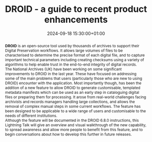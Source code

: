 ---
abstract: "__DROID__ is an open-source tool used by thousands of archives to support
  their Digital Preservation workflows. It allows large volumes of files to be characterised
  to determine the precise format of each digital file, and to capture important technical
  parameters including creating checksums using a variety of algorithms to help enable
  trust in the end-to-end integrity of digital records.  \n\nThe National Archives
  (UK) have been working on some significant improvements to DROID in the last year.
  \ These have focused on addressing some of the main problems that users (particularly
  those who are new to using DROID) encounter with the application.  Most importantly
  though, has been the addition of a new feature to allow DROID to generate customisable,
  templated metadata manifests which can be used as an early step in cataloguing digital
  files or preparing them for processing.  It arose from real-world challenges facing
  archivists and records managers handling large collections, and allows the removal
  of complex manual steps in some current workflows.  The feature has been designed
  to be applicable to a wide range of users and customisable to the needs of different
  institutions. \n\nAlthough the feature will be documented in the DROID 6.8.0 instructions,
  this Lightning Talk will give an overview and visual walkthrough of the new capability,
  to spread awareness and allow more people to benefit from this feature, and to begin
  conversations about how to develop this further in future releases."
creators:
- Steve Daly
date: 2024-09-18 15:30:00+01:00
document_url: https://zenodo.org/records/13648420/download/pdf
grand_parent: iPRES
institutions: []
keywords:
- approaches to preservation
- start 2 preserve
landing_page_url: https://zenodo.org/records/13648420
language: eng
layout: publication
license: UK Open Government Licence v3
notes_url: https://docs.google.com/document/d/1coSQGZ5jVNK0VwwLWUyBu-JIkNkKuQH-qHnOUyj_KzA/edit#heading=h.ge8kdqo3zbiz
parent: iPRES 2024
publication_type: lightning talk
size: null
slides_url: https://zenodo.org/records/13648420
source_name: iPRES
stream_url: https://www.archief.vlaanderen.be/archief/records/dossiers/5acb210228ce4315ae650812d056a482329eb83ed2dc42398a51505dc153be81/documents/b27936ff02184e1fbce3a6cbad4e50932f2972e78ce34bdf91e5c1f936647db4
title: DROID - a guide to recent product enhancements
year: 2024
---